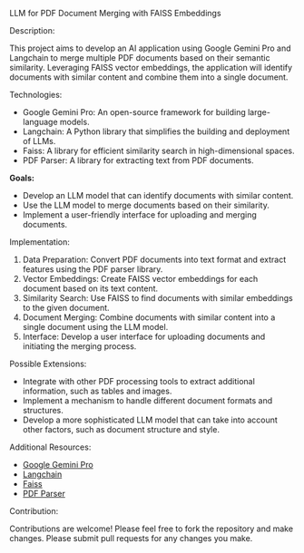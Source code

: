 LLM for PDF Document Merging with FAISS Embeddings

Description:

This project aims to develop an AI application using Google Gemini Pro and Langchain to merge multiple PDF documents based on their semantic similarity. Leveraging FAISS vector embeddings, the application will identify documents with similar content and combine them into a single document.

Technologies:

- Google Gemini Pro: An open-source framework for building large-language models.
- Langchain: A Python library that simplifies the building and deployment of LLMs.
- Faiss: A library for efficient similarity search in high-dimensional spaces.
- PDF Parser: A library for extracting text from PDF documents.

**Goals:**

- Develop an LLM model that can identify documents with similar content.
- Use the LLM model to merge documents based on their similarity.
- Implement a user-friendly interface for uploading and merging documents.

Implementation:

1. Data Preparation: Convert PDF documents into text format and extract features using the PDF parser library.
2. Vector Embeddings: Create FAISS vector embeddings for each document based on its text content.
3. Similarity Search: Use FAISS to find documents with similar embeddings to the given document.
4. Document Merging: Combine documents with similar content into a single document using the LLM model.
5. Interface: Develop a user interface for uploading documents and initiating the merging process.

Possible Extensions:

- Integrate with other PDF processing tools to extract additional information, such as tables and images.
- Implement a mechanism to handle different document formats and structures.
- Develop a more sophisticated LLM model that can take into account other factors, such as document structure and style.

Additional Resources:

- [Google Gemini Pro](<url of Google Gemini Pro documentation>)
- [Langchain](<url of Langchain documentation>)
- [Faiss](<url of Faiss documentation>)
- [PDF Parser](<url of PDF Parser library>)

Contribution:

Contributions are welcome! Please feel free to fork the repository and make changes. Please submit pull requests for any changes you make.
